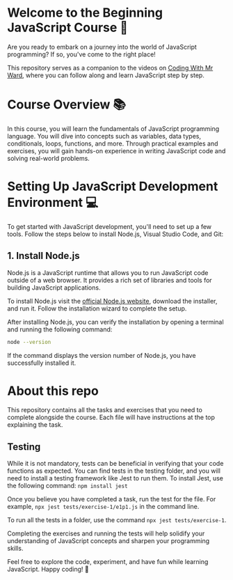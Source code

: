 # Welcome to the Beginning JavaScript Course 🚀

Are you ready to embark on a journey into the world of JavaScript programming? If so, you've come to the right place!

This repository serves as a companion to the videos on [Coding With Mr Ward](https://www.youtube.com/watch?v=examplevideo), where you can follow along and learn JavaScript step by step.

# Course Overview 📚

In this course, you will learn the fundamentals of JavaScript programming language. You will dive into concepts such as variables, data types, conditionals, loops, functions, and more. Through practical examples and exercises, you will gain hands-on experience in writing JavaScript code and solving real-world problems.

# Setting Up JavaScript Development Environment 💻

To get started with JavaScript development, you'll need to set up a few tools. Follow the steps below to install Node.js, Visual Studio Code, and Git:

## 1. Install Node.js

Node.js is a JavaScript runtime that allows you to run JavaScript code outside of a web browser. It provides a rich set of libraries and tools for building JavaScript applications.

To install Node.js visit the [official Node.js website](https://nodejs.org), download the installer, and run it. Follow the installation wizard to complete the setup.

After installing Node.js, you can verify the installation by opening a terminal and running the following command:

```bash
node --version
```

If the command displays the version number of Node.js, you have successfully installed it.

# About this repo

This repository contains all the tasks and exercises that you need to complete alongside the course. Each file will have instructions at the top explaining the task.

## Testing

While it is not mandatory, tests can be beneficial in verifying that your code functions as expected. You can find tests in the testing folder, and you will need to install a testing framework like Jest to run them. To install Jest, use the following command: `npm install jest`

Once you believe you have completed a task, run the test for the file. For example, `npx jest tests/exercise-1/e1p1.js` in the command line.

To run all the tests in a folder, use the command `npx jest tests/exercise-1`.

Completing the exercises and running the tests will help solidify your understanding of JavaScript concepts and sharpen your programming skills.

Feel free to explore the code, experiment, and have fun while learning JavaScript. Happy coding! 🚀